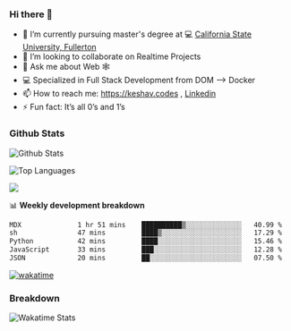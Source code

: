 ### Hi there 👋

- 🔭 I’m currently pursuing master's degree at 💻 [California State University, Fullerton](http://www.fullerton.edu/) 
- 👯 I’m looking to collaborate on Realtime Projects
- 💬 Ask me about Web 🕸
- 💻 Specialized in Full Stack Development from DOM --> Docker
- 📫 How to reach me: https://keshav.codes , [Linkedin](https://www.linkedin.com/in/keshavlingala/)
- ⚡ Fun fact: It’s all 0’s and 1’s

### Github Stats
![Github Stats](https://github-readme-stats.vercel.app/api?username=keshavlingala&count_private=true&show_icons=true&theme=radical)

![Top Languages](https://github-readme-stats.vercel.app/api/top-langs/?username=keshavlingala&show_icons=true&theme=radical)

![](https://komarev.com/ghpvc/?username=keshavlingala)

📊 **Weekly development breakdown**

<!--START_SECTION:waka-->

```txt
MDX              1 hr 51 mins    ██████████▒░░░░░░░░░░░░░░   40.99 %
sh               47 mins         ████▒░░░░░░░░░░░░░░░░░░░░   17.29 %
Python           42 mins         ████░░░░░░░░░░░░░░░░░░░░░   15.46 %
JavaScript       33 mins         ███░░░░░░░░░░░░░░░░░░░░░░   12.28 %
JSON             20 mins         ██░░░░░░░░░░░░░░░░░░░░░░░   07.50 %
```

<!--END_SECTION:waka-->


[![wakatime](https://wakatime.com/badge/user/62bfdbc7-082c-40a7-b4bd-f9280d51aeed.svg)](https://wakatime.com/@62bfdbc7-082c-40a7-b4bd-f9280d51aeed)


### Breakdown

![Wakatime Stats](https://github-readme-stats.vercel.app/api/wakatime?username=keshavlingala)